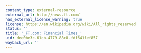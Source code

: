 ```yaml
---
content_type: external-resource
external_url: http://news.ft.com/
has_external_license_warning: true
license: https://en.wikipedia.org/wiki/All_rights_reserved
status: ''
title: '_FT.com: Financial Times_'
uid: dee0be3c-61cb-4779-88c8-fdf641fef857
wayback_url: ''
---
```

